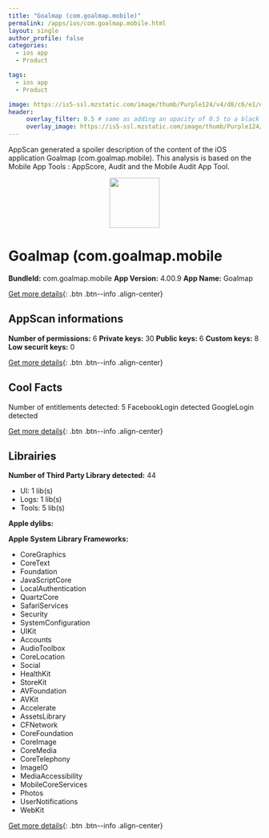 ```yaml
---
title: "Goalmap (com.goalmap.mobile)"
permalink: /apps/ios/com.goalmap.mobile.html
layout: single
author_profile: false
categories: 
  - ios app 
  - Product 

tags: 
  - ios app 
  - Product 

image: https://is5-ssl.mzstatic.com/image/thumb/Purple124/v4/d8/c6/e1/d8c6e124-adae-a083-3853-5410f7c2217c/AppIcon-0-1x_U007emarketing-0-0-sRGB-85-220-0-5.png/512x512bb.jpg
header: 
     overlay_filter: 0.5 # same as adding an opacity of 0.5 to a black background
     overlay_image: https://is5-ssl.mzstatic.com/image/thumb/Purple124/v4/d8/c6/e1/d8c6e124-adae-a083-3853-5410f7c2217c/AppIcon-0-1x_U007emarketing-0-0-sRGB-85-220-0-5.png/512x512bb.jpg
---
```

AppScan generated a spoiler description of the content of the iOS application Goalmap (com.goalmap.mobile). This analysis is based on the Mobile App Tools : AppScore, Audit and the Mobile Audit App Tool.

  
  
<div style="text-align: center;"><img src="https://is5-ssl.mzstatic.com/image/thumb/Purple124/v4/d8/c6/e1/d8c6e124-adae-a083-3853-5410f7c2217c/AppIcon-0-1x_U007emarketing-0-0-sRGB-85-220-0-5.png/512x512bb.jpg" width="100" height="100"></div>  
  
# Goalmap (com.goalmap.mobile

**BundleId:** com.goalmap.mobile
**App Version:** 4.00.9
**App Name:** Goalmap


[Get more details](/pricing.html){: .btn .btn--info .align-center}  
  
## AppScan informations 

**Number of permissions:** 6
**Private keys:** 30
**Public keys:** 6
**Custom keys:** 8
**Low securit keys:** 0
  
[Get more details](/pricing.html){: .btn .btn--info .align-center}

## Cool Facts

Number of entitlements detected: 5
FacebookLogin detected
GoogleLogin detected
  
[Get more details](/pricing.html){: .btn .btn--info .align-center}

## Librairies 
**Number of Third Party Library detected:** 44
- UI: 1 lib(s)
- Logs: 1 lib(s)
- Tools: 5 lib(s)

**Apple dylibs:**


**Apple System Library Frameworks:**
- CoreGraphics
- CoreText
- Foundation
- JavaScriptCore
- LocalAuthentication
- QuartzCore
- SafariServices
- Security
- SystemConfiguration
- UIKit
- Accounts
- AudioToolbox
- CoreLocation
- Social
- HealthKit
- StoreKit
- AVFoundation
- AVKit
- Accelerate
- AssetsLibrary
- CFNetwork
- CoreFoundation
- CoreImage
- CoreMedia
- CoreTelephony
- ImageIO
- MediaAccessibility
- MobileCoreServices
- Photos
- UserNotifications
- WebKit


  
[Get more details](/pricing.html){: .btn .btn--info .align-center}

